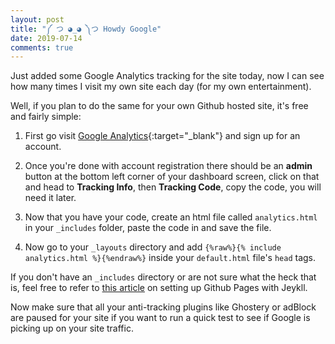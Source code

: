 ```yaml
---
layout: post
title: "༼ つ ◕_◕ ༽つ Howdy Google"
date: 2019-07-14
comments: true
---
```


Just added some Google Analytics tracking for the site today, now I can see how many times I visit my own site each day (for my own entertainment).

Well, if you plan to do the same for your own Github hosted site, it's free and fairly simple:

1. First go visit [Google Analytics](https://support.google.com/analytics/answer/1008015?hl=en){:target="_blank"} and sign up for an account.

2. Once you're done with account registration there should be an **admin** button at the bottom left corner of your dashboard screen, click on that and head to **Tracking Info**, then **Tracking Code**, copy the code, you will need it later.

3. Now that you have your code, create an html file called ```analytics.html``` in your ```_includes``` folder, paste the code in and save the file. 

4. Now go to your ```_layouts``` directory and add ```{%raw%}{% include analytics.html %}{%endraw%}``` inside your ```default.html``` file's ```head``` tags.

If you don't have an ```_includes``` directory or are not sure what the heck that is, feel free to refer to [this article](https://github.com/barryclark/jekyll-now) on setting up Github Pages with Jeykll.

Now make sure that all your anti-tracking plugins like Ghostery or adBlock are paused for your site if you want to run a quick test to see if Google is picking up on your site traffic.
